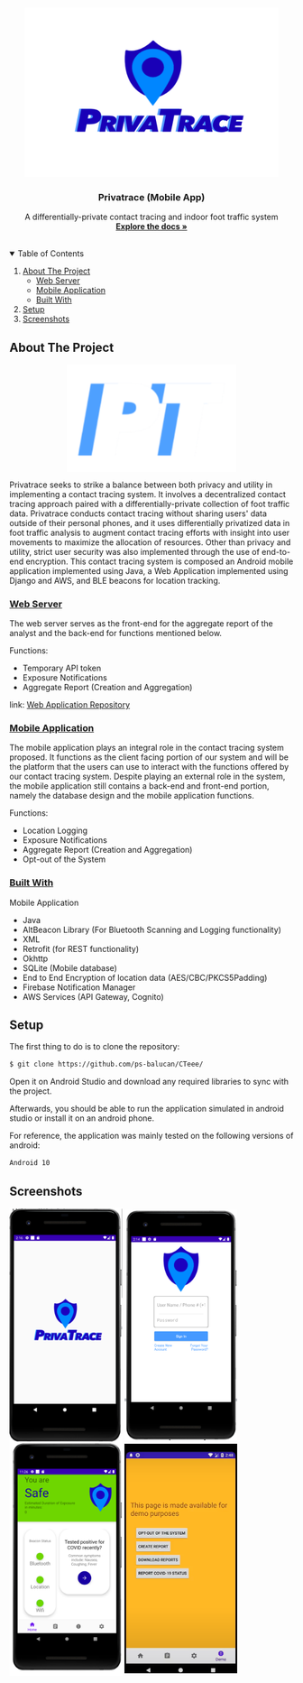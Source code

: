 <!-- PROJECT LOGO -->
<br />
<p align="center">
  <a href="https://github.com/ps-balucan/CTeee/">
    <img src="app/src/main/res/drawable/splash_page.png" alt="Logo" width="450" height="300">
  </a>

  <h3 align="center">Privatrace (Mobile App) </h3>

  <p align="center">
    A differentially-private contact tracing and indoor foot traffic system
    <br />
    <a href="https://github.com/ps-balucan/CTeee/"><strong>Explore the docs »</strong></a>
    <br />
    <br />
  </p>
</p>



<!-- TABLE OF CONTENTS -->
<details open="open">
  <summary>Table of Contents</summary>
  <ol>
    <li>
      <a href="#about-the-project">About The Project</a>
      <ul>
        <li><a href="#web-server">Web Server</a></li>
        <li><a href="#mobile-application">Mobile Application</a></li>
        <li><a href="#built-with">Built With</a></li>
      </ul>
    </li>
    <li>
      <a href="#setup">Setup</a>
    </li>
    <li>
      <a href="#screenshots">Screenshots</a>
    </li>
   
  </ol>
</details>



<!-- ABOUT THE PROJECT -->
## About The Project

<p align = "center">
<img src="app/src/main/res/drawable/logo_small_dark.png" width="300" align = "center">
</p>

Privatrace seeks to strike a balance between both privacy and utility in implementing a contact tracing system. It involves a decentralized contact tracing approach paired with a differentially-private collection of foot traffic data. Privatrace conducts contact tracing without sharing users' data outside of their personal phones, and it uses differentially privatized data in foot traffic analysis to augment contact tracing efforts with insight into user movements to maximize the allocation of resources. Other than privacy and utility, strict user security was also implemented through the use of end-to-end encryption. This contact tracing system is composed an Android mobile application implemented using Java, a Web Application implemented using Django and AWS, and BLE beacons for location tracking.


### <ins>Web Server</ins>

The web server serves as the front-end for the aggregate report of the analyst and the back-end for functions mentioned below. 

Functions:
* Temporary API token
* Exposure Notifications
* Aggregate Report (Creation and Aggregation)

link: [Web Application Repository](https://github.com/claudynetrixie/contact_tracing)

### <ins>Mobile Application </ins>
The mobile application plays an integral role in the contact tracing system proposed. It functions as the client facing portion of our system and will be the platform that the users can use to interact with the functions offered by our contact tracing system. Despite playing an external role in the system, the mobile application still contains a back-end and front-end portion, namely the database design and the mobile application functions. 

Functions:
* Location Logging
* Exposure Notifications
* Aggregate Report (Creation and Aggregation)
* Opt-out of the System

 

### <ins>Built With </ins>

Mobile Application
* Java
* AltBeacon Library (For Bluetooth Scanning and Logging functionality)
* XML
* Retrofit (for REST functionality)
* Okhttp
* SQLite (Mobile database)
* End to End Encryption of location data (AES/CBC/PKCS5Padding)
* Firebase Notification Manager
* AWS Services (API Gateway, Cognito)


## Setup

The first thing to do is to clone the repository:

```sh
$ git clone https://github.com/ps-balucan/CTeee/
```
Open it on Android Studio and download any required libraries to sync with the project.

Afterwards, you should be able to run the application simulated in android studio or install it on an android phone.

For reference, the application was mainly tested on the following versions of android:
```sh
Android 10
```

## Screenshots

<p float = "left">
  <img src="demos/mobilesplash.png" width="200" align = "center">
  <img src="demos/mobilelogin.png" width="200" align = "center">
  <img src="demos/mobilehomepage.png" width="200" align = "center">
  <img src="demos/DemoApp.PNG" width="200" align = "center">
</p>


